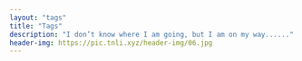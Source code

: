 ```yaml
---
layout: "tags"
title: "Tags"
description: "I don’t know where I am going, but I am on my way......"
header-img: https://pic.tnli.xyz/header-img/06.jpg
---
```

